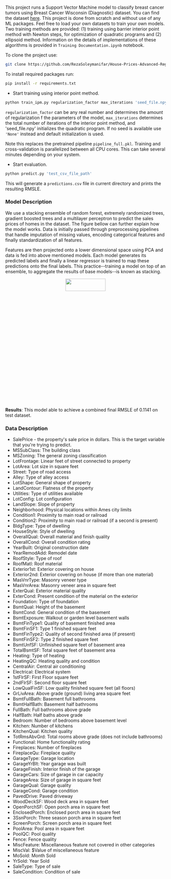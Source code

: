 This project runs a Support Vector Machine model to classify breast cancer tumors using Breast Cancer Wisconsin (Diagnostic) dataset. You can find the dataset 
[here](https://www.kaggle.com/c/house-prices-advanced-regression-techniques/data). This project is done from scratch and without use of any ML packages. Feel free to load your own datasets to train your own models. Two training methods are provided: (1) training using barrier interior point method with Newton steps, for optimization of quadratic programs and (2) ellipsoid method. Information on the details of implementations of these algorithms is provided in `Training Documentation.ipynb` notebook.

To clone the project use:
```bash
git clone https://github.com/RezaSoleymanifar/House-Prices-Advanced-Regression-Techniques-Kaggle-Competition..git
```

To install required packages run:

```bash
pip install -r requirements.txt
```

- Start training using interior point method.

```bash
python train_ipm.py regularization_factor max_iterations 'seed_file.npy'
```
`regularization_factor` can be any real number and determines the amount of regularization f the parameters of the model, `max_iterations` determines the total number of iterations of the interior point method, and 'seed_file.npy' initializes the quadratic program. If no seed is available use `'None'` instead and default initialization is used.

Note this replaces the pretrained pipeline `pipeline_full.pkl`. Training and cross-validation is parallelized between all CPU cores. This can take several minutes depending on your system.

- Start evaluation. 

<!--([pretrained model](https://github.com/tensorlayer/srgan/releases/tag/1.2.0) for DIV2K)-->

```bash
python predict.py 'test_csv_file_path' 
```

This will generate a `predictions.csv` file in current directory and prints the resulting RMSLE.

### Model Description

We use a stacking ensemble of random forest, extremely randomized trees, gradient boosted trees and a multilayer perceptron to predict the sales prices of homes in the dataset. The figure bellow can further explain how the model works. Data is initially passed through preprocessing pipelines that handle imputation of missing values, encoding categorical features and finally standardization of all features.

Features are then projected onto a lower dimensional space using PCA and data is fed into above
mentioned models. Each model generates its predicted labels and finally a linear regressor is trained to map these predictions onto the final labels. This practice--training a model on top of an ensemble, to aggregate the results of base models--is known as stacking.

<!--- <a href="http://tensorlayer.readthedocs.io">--->
<div align="center">
	<img src="img/model.jpeg" width="50%" height="10%"/>
</div>
</a>

__Results__: This model able to achieve a combined final RMSLE of 0.1141 on test dataset.

### Data Description


- SalePrice - the property's sale price in dollars. This is the target variable that you're trying to predict.
- MSSubClass: The building class
- MSZoning: The general zoning classification
- LotFrontage: Linear feet of street connected to property
- LotArea: Lot size in square feet
- Street: Type of road access
- Alley: Type of alley access
- LotShape: General shape of property
- LandContour: Flatness of the property
- Utilities: Type of utilities available
- LotConfig: Lot configuration
- LandSlope: Slope of property
- Neighborhood: Physical locations within Ames city limits
- Condition1: Proximity to main road or railroad
- Condition2: Proximity to main road or railroad (if a second is present)
- BldgType: Type of dwelling
- HouseStyle: Style of dwelling
- OverallQual: Overall material and finish quality
- OverallCond: Overall condition rating
- YearBuilt: Original construction date
- YearRemodAdd: Remodel date
- RoofStyle: Type of roof
- RoofMatl: Roof material
- Exterior1st: Exterior covering on house
- Exterior2nd: Exterior covering on house (if more than one material)
- MasVnrType: Masonry veneer type
- MasVnrArea: Masonry veneer area in square feet
- ExterQual: Exterior material quality
- ExterCond: Present condition of the material on the exterior
- Foundation: Type of foundation
- BsmtQual: Height of the basement
- BsmtCond: General condition of the basement
- BsmtExposure: Walkout or garden level basement walls
- BsmtFinType1: Quality of basement finished area
- BsmtFinSF1: Type 1 finished square feet
- BsmtFinType2: Quality of second finished area (if present)
- BsmtFinSF2: Type 2 finished square feet
- BsmtUnfSF: Unfinished square feet of basement area
- TotalBsmtSF: Total square feet of basement area
- Heating: Type of heating
- HeatingQC: Heating quality and condition
- CentralAir: Central air conditioning
- Electrical: Electrical system
- 1stFlrSF: First Floor square feet
- 2ndFlrSF: Second floor square feet
- LowQualFinSF: Low quality finished square feet (all floors)
- GrLivArea: Above grade (ground) living area square feet
- BsmtFullBath: Basement full bathrooms
- BsmtHalfBath: Basement half bathrooms
- FullBath: Full bathrooms above grade
- HalfBath: Half baths above grade
- Bedroom: Number of bedrooms above basement level
- Kitchen: Number of kitchens
- KitchenQual: Kitchen quality
- TotRmsAbvGrd: Total rooms above grade (does not include bathrooms)
- Functional: Home functionality rating
- Fireplaces: Number of fireplaces
- FireplaceQu: Fireplace quality
- GarageType: Garage location
- GarageYrBlt: Year garage was built
- GarageFinish: Interior finish of the garage
- GarageCars: Size of garage in car capacity
- GarageArea: Size of garage in square feet
- GarageQual: Garage quality
- GarageCond: Garage condition
- PavedDrive: Paved driveway
- WoodDeckSF: Wood deck area in square feet
- OpenPorchSF: Open porch area in square feet
- EnclosedPorch: Enclosed porch area in square feet
- 3SsnPorch: Three season porch area in square feet
- ScreenPorch: Screen porch area in square feet
- PoolArea: Pool area in square feet
- PoolQC: Pool quality
- Fence: Fence quality
- MiscFeature: Miscellaneous feature not covered in other categories
- MiscVal: $Value of miscellaneous feature
- MoSold: Month Sold
- YrSold: Year Sold
- SaleType: Type of sale
- SaleCondition: Condition of sale
